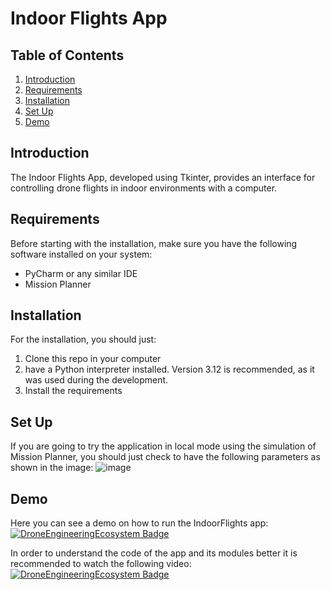 # Indoor Flights App

## Table of Contents
1. [Introduction](#introduction)
2. [Requirements](#requirements)
3. [Installation](#installation)
4. [Set Up](#set-up)
5. [Demo](#demo)

## Introduction

The Indoor Flights App, developed using Tkinter, provides an interface for controlling drone flights in indoor environments with a computer.

## Requirements

Before starting with the installation, make sure you have the following software installed on your system:

- PyCharm or any similar IDE
- Mission Planner

## Installation

For the installation, you should just: 
  1. Clone this repo in your computer
  2. have a Python interpreter installed. Version 3.12 is recommended, as it was used during the development.
  3. Install the requirements

## Set Up

If you are going to try the application in local mode using the simulation of Mission Planner, you should just check to have the following parameters as shown in the image: 
![image](https://github.com/eloimoncho/IndoorFlights/assets/91852608/39203c23-7a0d-4b88-a436-73e36412dd7c)

## Demo

Here you can see a demo on how to run the IndoorFlights app: [![DroneEngineeringEcosystem Badge](https://img.shields.io/badge/DEE-Demo_IndoorFlights-pink.svg)](https://www.youtube.com/watch?v=28zr5fpf5BM_channel=DronsEETAC)

In order to understand the code of the app and its modules better it is recommended to watch the following video:
[![DroneEngineeringEcosystem Badge](https://img.shields.io/badge/DEE-Code_IndoorFlights-pink.svg)](https://www.youtube.com/watch?v=4kmVlHyxrOU_channel=DronsEETAC)

